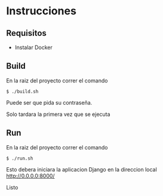 # Instrucciones

## Requisitos
* Instalar Docker

## Build
En la raiz del proyecto correr el comando
```
$ ./build.sh
```

Puede ser que pida su contraseña.

Solo tardara la primera vez que se ejecuta

## Run
En la raiz del proyecto correr el comando
```
$ ./run.sh
```

Esto debera iniciara la aplicacion Django en la direccion local
http://0.0.0.0:8000/

Listo